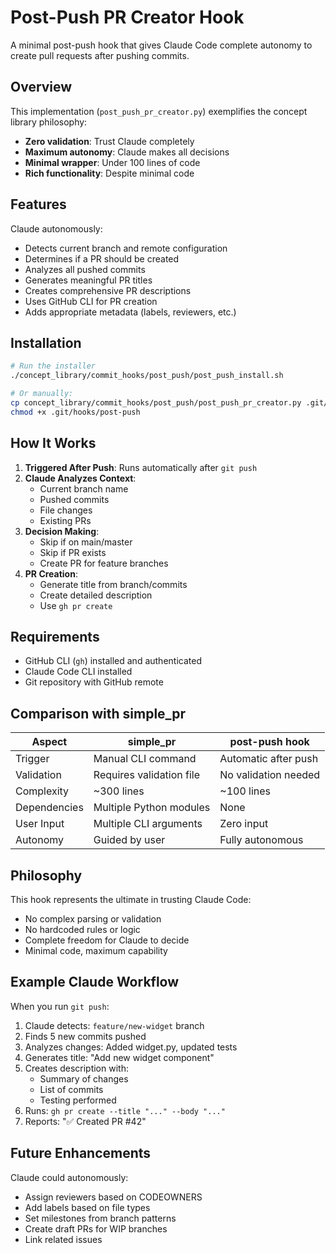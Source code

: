 # Post-Push PR Creator Hook

A minimal post-push hook that gives Claude Code complete autonomy to create pull requests after pushing commits.

## Overview

This implementation (`post_push_pr_creator.py`) exemplifies the concept library philosophy:
- **Zero validation**: Trust Claude completely
- **Maximum autonomy**: Claude makes all decisions
- **Minimal wrapper**: Under 100 lines of code
- **Rich functionality**: Despite minimal code

## Features

Claude autonomously:
- Detects current branch and remote configuration
- Determines if a PR should be created
- Analyzes all pushed commits
- Generates meaningful PR titles
- Creates comprehensive PR descriptions
- Uses GitHub CLI for PR creation
- Adds appropriate metadata (labels, reviewers, etc.)

## Installation

```bash
# Run the installer
./concept_library/commit_hooks/post_push/post_push_install.sh

# Or manually:
cp concept_library/commit_hooks/post_push/post_push_pr_creator.py .git/hooks/post-push
chmod +x .git/hooks/post-push
```

## How It Works

1. **Triggered After Push**: Runs automatically after `git push`
2. **Claude Analyzes Context**: 
   - Current branch name
   - Pushed commits
   - File changes
   - Existing PRs
3. **Decision Making**:
   - Skip if on main/master
   - Skip if PR exists
   - Create PR for feature branches
4. **PR Creation**:
   - Generate title from branch/commits
   - Create detailed description
   - Use `gh pr create`

## Requirements

- GitHub CLI (`gh`) installed and authenticated
- Claude Code CLI installed
- Git repository with GitHub remote

## Comparison with simple_pr

| Aspect | simple_pr | post-push hook |
|--------|-----------|----------------|
| Trigger | Manual CLI command | Automatic after push |
| Validation | Requires validation file | No validation needed |
| Complexity | ~300 lines | ~100 lines |
| Dependencies | Multiple Python modules | None |
| User Input | Multiple CLI arguments | Zero input |
| Autonomy | Guided by user | Fully autonomous |

## Philosophy

This hook represents the ultimate in trusting Claude Code:
- No complex parsing or validation
- No hardcoded rules or logic
- Complete freedom for Claude to decide
- Minimal code, maximum capability

## Example Claude Workflow

When you run `git push`:

1. Claude detects: `feature/new-widget` branch
2. Finds 5 new commits pushed
3. Analyzes changes: Added widget.py, updated tests
4. Generates title: "Add new widget component"
5. Creates description with:
   - Summary of changes
   - List of commits
   - Testing performed
6. Runs: `gh pr create --title "..." --body "..."`
7. Reports: "✅ Created PR #42"

## Future Enhancements

Claude could autonomously:
- Assign reviewers based on CODEOWNERS
- Add labels based on file types
- Set milestones from branch patterns
- Create draft PRs for WIP branches
- Link related issues